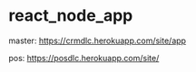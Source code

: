 # react_node_app

master: https://crmdlc.herokuapp.com/site/app

pos: https://posdlc.herokuapp.com/site/

